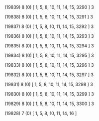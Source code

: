 (19839) 8 (0) [ 1, 5, 8, 10, 11, 14, 15, 3290 ] 3 


(19838) 8 (0) [ 1, 5, 8, 10, 11, 14, 15, 3291 ] 3 


(19837) 8 (0) [ 1, 5, 8, 10, 11, 14, 15, 3292 ] 3 


(19836) 8 (0) [ 1, 5, 8, 10, 11, 14, 15, 3293 ] 3 


(19835) 8 (0) [ 1, 5, 8, 10, 11, 14, 15, 3294 ] 3 


(19834) 8 (0) [ 1, 5, 8, 10, 11, 14, 15, 3295 ] 3 


(19833) 8 (0) [ 1, 5, 8, 10, 11, 14, 15, 3296 ] 3 


(19832) 8 (0) [ 1, 5, 8, 10, 11, 14, 15, 3297 ] 3 


(19831) 8 (0) [ 1, 5, 8, 10, 11, 14, 15, 3298 ] 3 


(19830) 8 (0) [ 1, 5, 8, 10, 11, 14, 15, 3299 ] 3 


(19829) 8 (0) [ 1, 5, 8, 10, 11, 14, 15, 3300 ] 3 


(19828) 7 (0) [ 1, 5, 8, 10, 11, 14, 16 ]  

